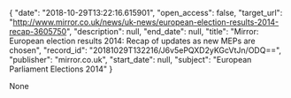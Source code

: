 {
  "date": "2018-10-29T13:22:16.615901", 
  "open_access": false, 
  "target_url": "http://www.mirror.co.uk/news/uk-news/european-election-results-2014-recap-3605750", 
  "description": null, 
  "end_date": null, 
  "title": "Mirror: European election results 2014: Recap of updates as new MEPs are chosen", 
  "record_id": "20181029T132216/J6v5ePQXD2yKGcVtJn/ODQ==", 
  "publisher": "mirror.co.uk", 
  "start_date": null, 
  "subject": "European Parliament Elections 2014"
}

None